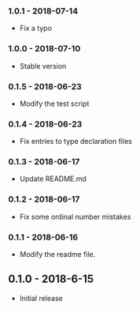 ### 1.0.1 - 2018-07-14

- Fix a typo

### 1.0.0 - 2018-07-10

- Stable version

### 0.1.5 - 2018-06-23

- Modify the test script

### 0.1.4 - 2018-06-23

- Fix entries to type declaration files

### 0.1.3 - 2018-06-17

- Update README.md

### 0.1.2 - 2018-06-17

- Fix some ordinal number mistakes

### 0.1.1 - 2018-06-16

- Modify the readme file.

## 0.1.0 - 2018-6-15

- Initial release
